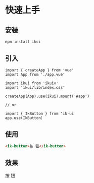 # 快速上手

## 安装

```bash
npm install ikui
```

## 引入

```js{3,4,5}
import { createApp } from 'vue'
import App from './app.vue'

import ikui from 'ikuiv'
import 'ikui/lib/index.css'

createApp(App).use(ikui).mount('#app')

// or

import { IkButton } from 'ik-ui'
app.use(IkButton)
```

## 使用

```html
<ik-button>按 钮</ik-button>
```

## 效果

<ik-button>按 钮</ik-button>
